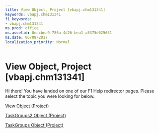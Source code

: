 ```yaml
---
title: View Object, Project [vbapj.chm131341]
keywords: vbapj.chm131341
f1_keywords:
- vbapj.chm131341
ms.prod: office
ms.assetid: 0eacbea9-786a-4d26-bea1-a5375d625631
ms.date: 06/08/2017
localization_priority: Normal
---
```



# View Object, Project [vbapj.chm131341]

Hi there! You have landed on one of our F1 Help redirector pages. Please select the topic you were looking for below.

[View Object (Project)](http://msdn.microsoft.com/library/39d793f4-2e31-d07b-a563-b213cced0c28%28Office.15%29.aspx)

[TaskGroups2 Object (Project)](http://msdn.microsoft.com/library/08346fd5-3dbd-23ea-9dc8-c2361ce043f4%28Office.15%29.aspx)

[TaskGroups Object (Project)](http://msdn.microsoft.com/library/76d01102-cc38-36c1-f2fb-c5155f3056db%28Office.15%29.aspx)

